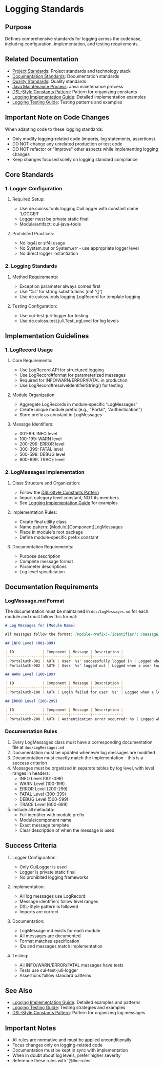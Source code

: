 # Logging Standards

## Purpose
Defines comprehensive standards for logging across the codebase, including configuration, implementation, and testing requirements.

## Related Documentation
- [Project Standards](../project-standards.md): Project standards and technology stack
- [Documentation Standards](../documentation-standards.md): Documentation standards
- [Quality Standards](../quality-standards.md): Quality standards
- [Java Maintenance Process](../../maintenance/java/process.md): Java maintenance process
- [DSL-Style Constants Pattern](../../java/dsl-style-constants.md): Pattern for organizing constants
- [Logging Implementation Guide](../../java/logging-implementation.md): Detailed implementation examples
- [Logging Testing Guide](../../testing/logging-testing.md): Testing patterns and examples

## Important Note on Code Changes
When adapting code to these logging standards:
- Only modify logging-related code (imports, log statements, assertions)
- DO NOT change any unrelated production or test code
- DO NOT refactor or "improve" other aspects while implementing logging changes
- Keep changes focused solely on logging standard compliance

## Core Standards

### 1. Logger Configuration
1. Required Setup:
   - Use de.cuioss.tools.logging.CuiLogger with constant name 'LOGGER'
   - Logger must be private static final
   - Module/artifact: cui-java-tools

2. Prohibited Practices:
   - No log4j or slf4j usage
   - No System.out or System.err - use appropriate logger level
   - No direct logger instantiation

### 2. Logging Standards
1. Method Requirements:
   - Exception parameter always comes first
   - Use '%s' for string substitutions (not '{}')
   - Use de.cuioss.tools.logging.LogRecord for template logging

2. Testing Configuration:
   - Use cui-test-juli-logger for testing
   - Use de.cuioss.test.juli.TestLogLevel for log levels

## Implementation Guidelines

### 1. LogRecord Usage
1. Core Requirements:
   - Use LogRecord API for structured logging
   - Use LogRecord#format for parameterized messages
   - Required for INFO/WARN/ERROR/FATAL in production
   - Use LogRecord#resolveIdentifierString() for testing

2. Module Organization:
   - Aggregate LogRecords in module-specific 'LogMessages'
   - Create unique module prefix (e.g., "Portal", "Authentication")
   - Store prefix as constant in LogMessages

3. Message Identifiers:
   - 001-99: INFO level
   - 100-199: WARN level
   - 200-299: ERROR level
   - 300-399: FATAL level
   - 500-599: DEBUG level
   - 600-699: TRACE level

### 2. LogMessages Implementation
1. Class Structure and Organization:
   - Follow the [DSL-Style Constants Pattern](../../java/dsl-style-constants.md)
   - Import category level constant, NOT its members
   - See [Logging Implementation Guide](../../java/logging-implementation.md) for examples

2. Implementation Rules:
   - Create final utility class
   - Name pattern: [Module][Component]LogMessages
   - Place in module's root package
   - Define module-specific prefix constant

3. Documentation Requirements:
   - Purpose description
   - Complete message format
   - Parameter descriptions
   - Log level specification

## Documentation Requirements

### LogMessage.md Format
The documentation must be maintained in `doc/LogMessages.md` for each module and must follow this format:

```md
# Log Messages for [Module Name]

All messages follow the format: [Module-Prefix]-[identifier]: [message]

## INFO Level (001-099)

| ID             | Component | Message | Description |
|----------------|-----------|---------|-------------|
| PortalAuth-001 | AUTH | User '%s' successfully logged in | Logged when a user successfully authenticates |
| PortalAuth-002 | AUTH | User '%s' logged out | Logged when a user logs out of the system |

## WARN Level (100-199)

| ID             | Component | Message | Description |
|----------------|-----------|---------|-------------|
| PortalAuth-100 | AUTH | Login failed for user '%s' | Logged when a login attempt fails |

## ERROR Level (200-299)

| ID             | Component | Message | Description |
|----------------|-----------|---------|-------------|
| PortalAuth-200 | AUTH | Authentication error occurred: %s | Logged when a system error occurs |
```

### Documentation Rules
1. Every LogMessages class must have a corresponding documentation file at `doc/LogMessages.md`
2. Documentation must be updated whenever log messages are modified
3. Documentation must exactly match the implementation - this is a success criterion
4. Messages must be organized in separate tables by log level, with level ranges in headers:
   - INFO Level (001-099)
   - WARN Level (100-199)
   - ERROR Level (200-299)
   - FATAL Level (300-399)
   - DEBUG Level (500-599)
   - TRACE Level (600-699)
5. Include all metadata:
   - Full identifier with module prefix
   - Module/component name
   - Exact message template
   - Clear description of when the message is used

## Success Criteria
1. Logger Configuration:
   - Only CuiLogger is used
   - Logger is private static final
   - No prohibited logging frameworks

2. Implementation:
   - All log messages use LogRecord
   - Message identifiers follow level ranges
   - DSL-Style pattern is followed
   - Imports are correct

3. Documentation:
   - LogMessage.md exists for each module
   - All messages are documented
   - Format matches specification
   - IDs and messages match implementation

4. Testing:
   - All INFO/WARN/ERROR/FATAL messages have tests
   - Tests use cui-test-juli-logger
   - Assertions follow standard patterns

## See Also
- [Logging Implementation Guide](../../java/logging-implementation.md): Detailed examples and patterns
- [Logging Testing Guide](../../testing/logging-testing.md): Testing strategies and examples
- [DSL-Style Constants Pattern](../../java/dsl-style-constants.md): Pattern for organizing log messages

## Important Notes
- All rules are normative and must be applied unconditionally
- Focus changes only on logging-related code
- Documentation must be kept in sync with implementation
- When in doubt about log levels, prefer higher severity
- Reference these rules with '@llm-rules'
